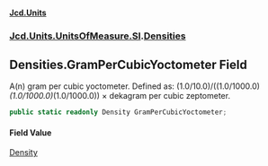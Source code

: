 #### [Jcd.Units](index.md 'index')
### [Jcd.Units.UnitsOfMeasure.SI](Jcd.Units.UnitsOfMeasure.SI.md 'Jcd.Units.UnitsOfMeasure.SI').[Densities](Densities.md 'Jcd.Units.UnitsOfMeasure.SI.Densities')

## Densities.GramPerCubicYoctometer Field

A(n) gram per cubic yoctometer. Defined as: (1.0/10.0)/((1.0/1000.0)*(1.0/1000.0)*(1.0/1000.0)) × dekagram per cubic zeptometer.

```csharp
public static readonly Density GramPerCubicYoctometer;
```

#### Field Value
[Density](Density.md 'Jcd.Units.UnitTypes.Density')